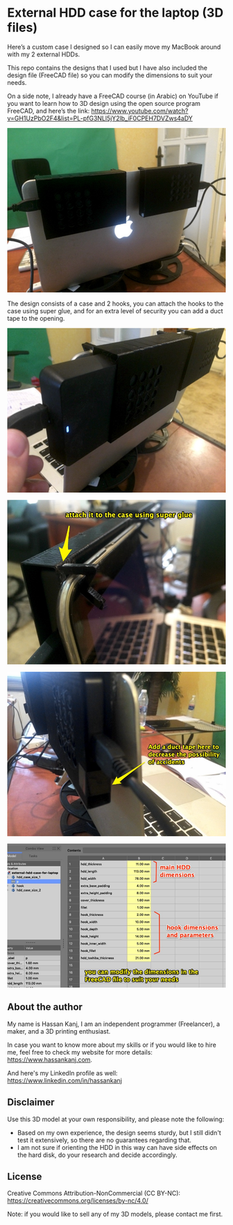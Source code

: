 # External HDD case for the laptop (3D files)

Here’s a custom case I designed so I can easily move my MacBook around with my 2 external HDDs.

This repo contains the designs that I used but I have also included the design file (FreeCAD file) so you can modify the dimensions to suit your needs.

On a side note, I already have a FreeCAD course (in Arabic) on YouTube if you want to learn how to 3D design using the open source program FreeCAD, and here’s the link: https://www.youtube.com/watch?v=GH1UzPbO2F4&list=PL-pfG3NLl5jY2lb_iF0CPEH7DVZws4aDY


![image](https://github.com/HassanKanj/external-hdd-case-for-laptop/blob/main/documentation/images/1.jpg)

The design consists of a case and 2 hooks, you can attach the hooks to the case using super glue, and for an extra level of security you can add a duct tape to the opening.

![image](https://github.com/HassanKanj/external-hdd-case-for-laptop/blob/main/documentation/images/2.jpg)

![image](https://github.com/HassanKanj/external-hdd-case-for-laptop/blob/main/documentation/images/3.jpg)

![image](https://github.com/HassanKanj/external-hdd-case-for-laptop/blob/main/documentation/images/5.jpg)

![image](https://github.com/HassanKanj/external-hdd-case-for-laptop/blob/main/documentation/images/4.jpg)

## About the author

My name is Hassan Kanj, I am an independent programmer (Freelancer), a maker, and a 3D printing enthusiast.

In case you want to know more about my skills or if you would like to hire me, feel free to check my website for more details: https://www.hassankanj.com.

And here's my LinkedIn profile as well: https://www.linkedin.com/in/hassankanj 

## Disclaimer

Use this 3D model at your own responsibility, and please note the following:

- Based on my own experience, the design seems sturdy, but I still didn't test it extensively, so there are no guarantees regarding that.
- I am not sure if orienting the HDD in this way can have side effects on the hard disk, do your research and decide accordingly.

## License

Creative Commons Attribution-NonCommercial (CC BY-NC): https://creativecommons.org/licenses/by-nc/4.0/

Note: if you would like to sell any of my 3D models, please contact me first.
